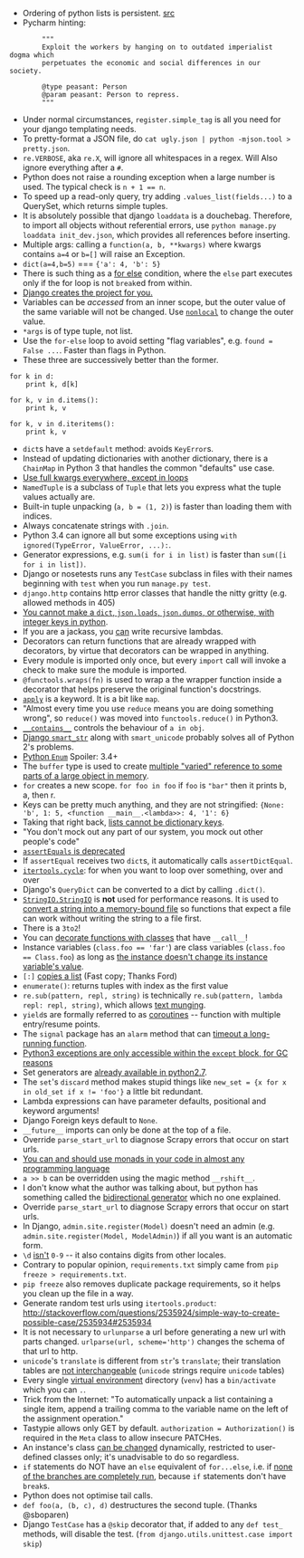 * Ordering of python lists is persistent. [src][stackoverflow]
* Pycharm hinting: 

```
        """
        Exploit the workers by hanging on to outdated imperialist dogma which
        perpetuates the economic and social differences in our society.

        @type peasant: Person
        @param peasant: Person to repress.
        """
```

* Under normal circumstances, `register.simple_tag` is all you need for your django templating needs.
* To pretty-format a JSON file, do `cat ugly.json | python -mjson.tool > pretty.json`.
* `re.VERBOSE`, aka `re.X`, will ignore all whitespaces in a regex. Will Also ignore everything after a `#`.
* Python does not raise a rounding exception when a large number is used. The typical check is `n + 1 == n`.
* To speed up a read-only query, try adding `.values_list(fields...)` to a QuerySet, which returns simple tuples.
* It is absolutely possible that django `loaddata` is a douchebag. 
  Therefore, to import all objects without referential errors, use `python manage.py loaddata init_dev.json`, 
  which provides all references before inserting.
* Multiple args: calling a `function(a, b, **kwargs)` where kwargs contains `a=4` or `b=[]` will raise an Exception.
* `dict(a=4,b=5)` === `{'a': 4, 'b': 5}`
* There is such thing as a [for else][stackoverflow 2] condition, where the `else` part executes only if the for loop is not `break`ed from within.
* [Django creates the project for you.][djangoproject]
* Variables can be *accessed* from an inner scope, but the outer value of the same variable will not be changed. Use [`nonlocal`][stackoverflow 3] to change the outer value.
* `*args` is of type tuple, not list.
* Use the `for-else` loop to avoid setting "flag variables", e.g. `found = False ...`. Faster than flags in Python.
* These three are successively better than the former.

```
for k in d:
    print k, d[k]

for k, v in d.items():
    print k, v

for k, v in d.iteritems():
    print k, v
```

* `dict`s have a `setdefault` method: avoids `KeyError`s.
* Instead of updating dictionaries with another dictionary, there is a `ChainMap` in Python 3 that handles the common "defaults" use case.
* [Use full kwargs everywhere, except in loops][youtu]
* `NamedTuple` is a subclass of `Tuple` that lets you express what the tuple values actually are.
* Built-in tuple unpacking (`a, b = (1, 2)`) is faster than loading them with indices.
* Always concatenate strings with `.join`.
* Python 3.4 can ignore all but some exceptions using `with ignored(TypeError, ValueError, ...):`.
* Generator expressions, e.g. `sum(i for i in list)` is faster than `sum([i for i in list])`.
* Django or nosetests runs any `TestCase` subclass in files with their names beginning with `test` when you run `manage.py test`.
* `django.http` contains http error classes that handle the nitty gritty (e.g. allowed methods in 405)
* [You cannot make a `dict`, `json.loads`, `json.dumps`, or otherwise, with integer keys in python][stackoverflow 4].
* If you are a jackass, you [can][stackoverflow 5] write recursive lambdas.
* Decorators can return functions that are already wrapped with decorators, by virtue that decorators can be wrapped in anything.
* Every module is imported only once, but every `import` call will invoke a check to make sure the module is imported.
* `@functools.wraps(fn)` is used to wrap a the wrapper function inside a decorator that helps preserve the original function's docstrings.
* [`apply`][python] is a keyword. It is a bit like `map`.
* "Almost every time you use `reduce` means you are doing something wrong", so `reduce()` was moved into `functools.reduce()` in Python3.
* [`__contains__`][stackoverflow 6] controls the behaviour of `a in obj`.
* [Django `smart_str`][djangoproject 2] along with `smart_unicode` probably solves all of Python 2's problems.
* [Python `Enum`][stackoverflow 7] Spoiler: 3.4+
* The `buffer` type is used to create [multiple "varied" reference to some parts of a large object in memory][stackoverflow 8].
* `for` creates a new scope. `for foo in foo` if `foo` is `"bar"` then it prints b, a, then r.
* Keys can be pretty much anything, and they are not stringified: `{None: 'b', 1: 5, <function __main__.<lambda>>: 4, '1': 6}`
* Taking that right back, [lists cannot be dictionary keys][python 2].
* "You don't mock out any part of our system, you mock out other people's code"
* [`assertEquals` is deprecated][python 3]
* If `assertEqual` receives two `dict`s, it automatically calls `assertDictEqual`.
* [`itertools.cycle`][python 4]: for when you want to loop over something, over and over
* Django's `QueryDict` can be converted to a dict by calling `.dict()`.
* [`StringIO.StringIO`][python 5] is **not** used for performance reasons. It is used to [convert a string into a memory-bound file][stackoverflow 9] so functions that expect a file can work without writing the string to a file first.
* There is a `3to2`!
* You can [decorate functions with classes][bitbucket] that have `__call__`!
* Instance variables (`class.foo == 'far'`) are class variables (`class.foo == Class.foo`) as long as [the instance doesn't change its instance variable's value][stackoverflow 10].
* `[:]` [copies a list][stackoverflow 11] (Fast copy; Thanks Ford)
* `enumerate()`: returns tuples with index as the first value
* `re.sub(pattern, repl, string)` is technically `re.sub(pattern, lambda repl: repl, string)`, which allows [text munging][python 6].
* `yield`s are formally referred to as [coroutines][wikipedia] -- function with multiple entry/resume points.
* The `signal` package has an `alarm` method that can [timeout a long-running function][python 7].
* [Python3 exceptions are only accessible within the `except` block, for GC reasons][toptal]
* Set generators are [already available in python2.7][wikipedia 2].
* The `set`'s `discard` method makes stupid things like `new_set = {x for x in old_set if x != 'foo'}` a little bit redundant.
* Lambda expressions can have parameter defaults, positional and keyword arguments!
* Django Foreign keys default to `None`.
* `__future__` imports can only be done at the top of a file.
* Override `parse_start_url` to diagnose Scrapy errors that occur on start urls.
* [You can and should use monads in your code in almost any programming language][valuedlessons]
* `a >> b` can be overridden using the magic method `__rshift__`.
* I don't know what the author was talking about, but python has something called the [bidirectional generator][google] which no one explained.
* Override `parse_start_url` to diagnose Scrapy errors that occur on start urls.
* In Django, `admin.site.register(Model)` doesn't need an admin (e.g. `admin.site.register(Model, ModelAdmin)`) if all you want is an automatic form.
* `\d` [isn't][stackoverflow 12] `0-9` -- it also contains digits from other locales.
* Contrary to popular opinion, `requirements.txt` simply came from `pip freeze > requirements.txt`.
* `pip freeze` also removes duplicate package requirements, so it helps you clean up the file in a way.
* Generate random test urls using `itertools.product`: http://stackoverflow.com/questions/2535924/simple-way-to-create-possible-case/2535934#2535934
* It is not necessary to `urlunparse` a url before generating a new url with parts changed. `urlparse(url, scheme='http')` changes the schema of that url to http.
* `unicode`'s `translate` is different from `str`'s `translate`; their translation tables are [not interchangeable][stackoverflow 13] (`unicode` strings require `unicode` tables)
* Every single [virtual environment][python-guide] directory (`venv`) has a `bin/activate` which you can `.`.
* Trick from the Internet: "To automatically unpack a list containing a single item, append a trailing comma to the variable name on the left of the assignment operation."
* Tastypie allows only GET by default. `authorization = Authorization()` is required in the `Meta` class to allow insecure PATCHes.
* An instance's class [can be changed][stackoverflow 14] dynamically, restricted to user-defined classes only; it's unadvisable to do so regardless.
* `if` statements do NOT have an `else` equivalent of `for...else`, i.e. if [none of the branches are completely run](http://stackoverflow.com/q/21612910/1558430), because `if` statements don't have `break`s.
* Python does not optimise tail calls.
* `def foo(a, (b, c), d)` destructures the second tuple. (Thanks @sboparen)
* Django `TestCase` has a `@skip` decorator that, if added to any `def test_` methods, will disable the test. (`from django.utils.unittest.case import skip`)

[bitbucket]: https://bitbucket.org/jsbueno/lelo/src/ab9837ef82001329c421afbfe7e0759c6ec0f16d/lelo/_lelo.py?at=master
[djangoproject]: https://docs.djangoproject.com/en/dev/intro/tutorial01/#creating-a-project
[djangoproject 2]: https://docs.djangoproject.com/en/1.4/ref/unicode/
[google]: https://www.google.ca/search?q=python+bidirectional+generator&oq=python+bidirectional+generator&aqs=chrome..69i57.4705j0j7&client=ubuntu-browser&sourceid=chrome&es_sm=0&ie=UTF-8
[python]: http://docs.python.org/2/library/functions.html#apply
[python 2]: https://wiki.python.org/moin/DictionaryKeys
[python 3]: http://docs.python.org/2/library/unittest.html#deprecated-aliases
[python 4]: http://docs.python.org/2/library/itertools.html#itertools.cycle
[python 5]: http://docs.python.org/2/library/stringio.html
[python 6]: https://docs.python.org/2/library/re.html#text-munging
[python 7]: https://wiki.python.org/moin/PythonDecoratorLibrary#Function_Timeout
[python-guide]: http://docs.python-guide.org/en/latest/dev/virtualenvs/#basic-usage
[stackoverflow]: http://stackoverflow.com/a/13694053
[stackoverflow 10]: http://stackoverflow.com/a/69067/1558430
[stackoverflow 11]: http://stackoverflow.com/a/2612815/1558430
[stackoverflow 12]: http://stackoverflow.com/a/6479605/1558430
[stackoverflow 13]: http://stackoverflow.com/questions/10385419/python-typeerror-expected-a-character-buffer-object-personal-misunderstanding
[stackoverflow 14]: http://stackoverflow.com/a/8062313/1558430
[stackoverflow 2]: http://stackoverflow.com/questions/19061990/python-dividing-integers-in-a-list-by-another-list-until-the-result-is-zero/19062037?noredirect=1#comment28174201_19062037
[stackoverflow 3]: http://stackoverflow.com/a/1261961/1558430
[stackoverflow 4]: http://stackoverflow.com/questions/1450957/pythons-json-module-converts-int-dictionary-keys-to-strings
[stackoverflow 5]: http://stackoverflow.com/a/481755/1558430
[stackoverflow 6]: http://stackoverflow.com/questions/1964934/what-is-contains-do-which-one-can-call-contains-function
[stackoverflow 7]: http://stackoverflow.com/a/1695250/1558430
[stackoverflow 8]: http://stackoverflow.com/a/3422740/1558430
[stackoverflow 9]: http://stackoverflow.com/questions/7996479/what-is-stringio-in-python-used-for-in-reality
[toptal]: http://www.toptal.com/python/top-10-mistakes-that-python-programmers-make
[valuedlessons]: http://www.valuedlessons.com/2008/01/monads-in-python-with-nice-syntax.html
[wikipedia]: http://en.wikipedia.org/wiki/Coroutine
[wikipedia 2]: http://en.wikipedia.org/wiki/Python_syntax_and_semantics#Dictionary_and_set_comprehensions
[youtu]: http://youtu.be/OSGv2VnC0go?t=31m39s
